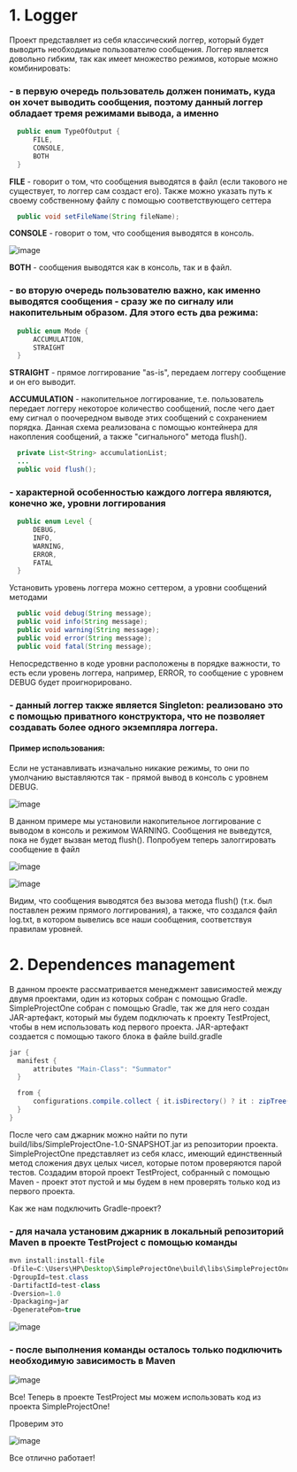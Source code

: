 # 1. Logger
  Проект представляет из себя классический логгер, который будет выводить необходимые пользователю сообщения. Логгер является довольно гибким, так как имеет множество режимов,       которые можно комбинировать:
  ### - в первую очередь пользователь должен понимать, куда он хочет выводить сообщения, поэтому данный логгер обладает тремя режимами вывода, а именно 
  ```Java
    public enum TypeOfOutput {
        FILE,
        CONSOLE,
        BOTH
    }
  ```
  **FILE** - говорит о том, что сообщения выводятся в файл (если такового не существует, то логгер сам создаст его). Также можно указать путь к своему собственному файлу с помощью соответствующего сеттера 
  ```Java
    public void setFileName(String fileName);
  ```
  **CONSOLE** - говорит о том, что сообщения выводятся в консоль.
  
  ![image](https://user-images.githubusercontent.com/49618499/121579805-bd6bc980-ca34-11eb-84a5-b54ea7328ea0.png)
  
  **BOTH** - сообщения выводятся как в консоль, так и в файл.
  
  ### - во вторую очередь пользователю важно, как именно выводятся сообщения - сразу же по сигналу или накопительным образом. Для этого есть два режима:
  ```Java
    public enum Mode {
        ACCUMULATION,
        STRAIGHT
    }
  ```
  **STRAIGHT** - прямое логгирование "as-is", передаем логгеру сообщение и он его выводит.
  
  **ACCUMULATION** - накопительное логгирование, т.е. пользователь передает логгеру некоторое количество сообщений, после чего дает ему сигнал о поочередном выводе этих          сообщений   с сохранением порядка. Данная схема реализована с помощью контейнера для накопления сообщений, а также "сигнального" метода flush().
  ```Java
    private List<String> accumulationList;
    ...
    public void flush();
  ```
  
  ### - характерной особенностью каждого логгера являются, конечно же, уровни логгирования
  ```Java
    public enum Level {
        DEBUG,
        INFO,
        WARNING,
        ERROR,
        FATAL
    }
  ```
  Установить уровень логгера можно сеттером, а уровни сообщений методами
  ```Java
    public void debug(String message);
    public void info(String message);
    public void warning(String message);
    public void error(String message);
    public void fatal(String message);
  ```
  Непосредственно в коде уровни расположены в порядке важности, то есть если уровень логгера, например, ERROR, то сообщение с уровнем DEBUG будет проигнорировано.
  ### - данный логгер также является Singleton: реализовано это с помощью приватного конструктора, что не позволяет создавать более одного экземпляра логгера.
  #### Пример использования:
  Если не устанавливать изначально никакие режимы, то они по умолчанию выставляются так - прямой вывод в консоль с уровнем DEBUG.
  
  ![image](https://user-images.githubusercontent.com/49618499/121583404-df674b00-ca38-11eb-9c7f-70e9a025c4a5.png)
  
  В данном примере мы установили накопительное логгирование с выводом в консоль и режимом WARNING. Сообщения не выведутся, пока не будет вызван метод flush().
  Попробуем теперь залоггировать сообщение в файл 
  
  ![image](https://user-images.githubusercontent.com/49618499/121584168-d9be3500-ca39-11eb-818c-7b9bd715262c.png)

  ![image](https://user-images.githubusercontent.com/49618499/121584256-f5294000-ca39-11eb-8f30-26a467f4b516.png)

  Видим, что сообщения выводятся без вызова метода flush() (т.к. был поставлен режим прямого логгирования), а также, что создался файл log.txt, в котором вывелись все наши        сообщения, соответствуя правилам уровней.
  
  # 2. Dependences management
  
  В данном проекте рассматривается менеджмент зависимостей между двумя проектами, один из которых собран с помощью Gradle.
  SimpleProjectOne собран с помощью Gradle, так же для него создан JAR-артефакт, который мы будем подключать к проекту TestProject, чтобы в нем использовать код первого проекта.
  JAR-артефакт создается с помощью такого блока в файле build.gradle 
  
  ```Java
  jar {
    manifest {
        attributes "Main-Class": "Summator"
    }

    from {
        configurations.compile.collect { it.isDirectory() ? it : zipTree(it) }
    }
  }
  ```
  После чего сам джарник можно найти по пути build/libs/SimpleProjectOne-1.0-SNAPSHOT.jar из репозитории проекта.
  SimpleProjectOne представляет из себя класс, имеющий единственный метод сложения двух целых чисел, которые потом проверяются парой тестов.
  Создадим второй проект TestProject, собранный с помощью Maven - проект этот пустой и мы будем в нем проверять только код из первого проекта.
  
  Как же нам подключить Gradle-проект? 
  ### - для начала установим джарник в локальный репозиторий Maven в проекте TestProject с помощью команды 
  
  ```Java
  mvn install:install-file 
  -Dfile=C:\Users\HP\Desktop\SimpleProjectOne\build\libs\SimpleProjectOne-1.0-SNAPSHOT.jar 
  -DgroupId=test.class 
  -DartifactId=test-class 
  -Dversion=1.0 
  -Dpackaging=jar 
  -DgeneratePom=true 
  ```
  ![image](https://user-images.githubusercontent.com/49618499/121589087-56074700-ca3f-11eb-82c1-b3ce674fe3fa.png)

  ### - после выполнения команды осталось только подключить необходимую зависимость в Maven
  
  ![image](https://user-images.githubusercontent.com/49618499/121589244-85b64f00-ca3f-11eb-9630-b33f8ed18b63.png)
  
  Все! Теперь в проекте TestProject мы можем использовать код из проекта SimpleProjectOne!
  
  Проверим это
  
  ![image](https://user-images.githubusercontent.com/49618499/121589468-c3b37300-ca3f-11eb-9c54-59f60a90b66a.png)
  
  Все отлично работает!

  
